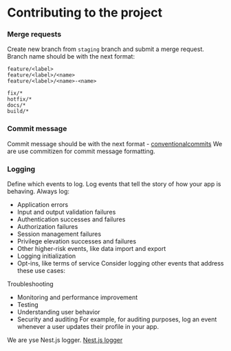 # Contributing to the project

### Merge requests

Create new branch from `staging` branch and submit a merge request.
Branch name should be with the next format: 
```
feature/<label>
feature/<label>/<name>
feature/<label>/<name>-<name>

fix/*
hotfix/*
docs/*
build/*
```

### Commit message

Commit message should be with the next format - [conventionalcommits](https://www.conventionalcommits.org/en/v1.0.0/)
We are use commitizen for commit message formatting.

### Logging 

Define which events to log.
Log events that tell the story of how your app is behaving. Always log:

- Application errors
- Input and output validation failures
- Authentication successes and failures
- Authorization failures
- Session management failures
- Privilege elevation successes and failures
- Other higher-risk events, like data import and export
- Logging initialization
- Opt-ins, like terms of service
Consider logging other events that address these use cases:

Troubleshooting
- Monitoring and performance improvement
- Testing
- Understanding user behavior
- Security and auditing
For example, for auditing purposes, log an event whenever a user updates their profile in your app.

We are yse Nest.js logger. [Nest.js logger](https://docs.nestjs.com/techniques/logger)
